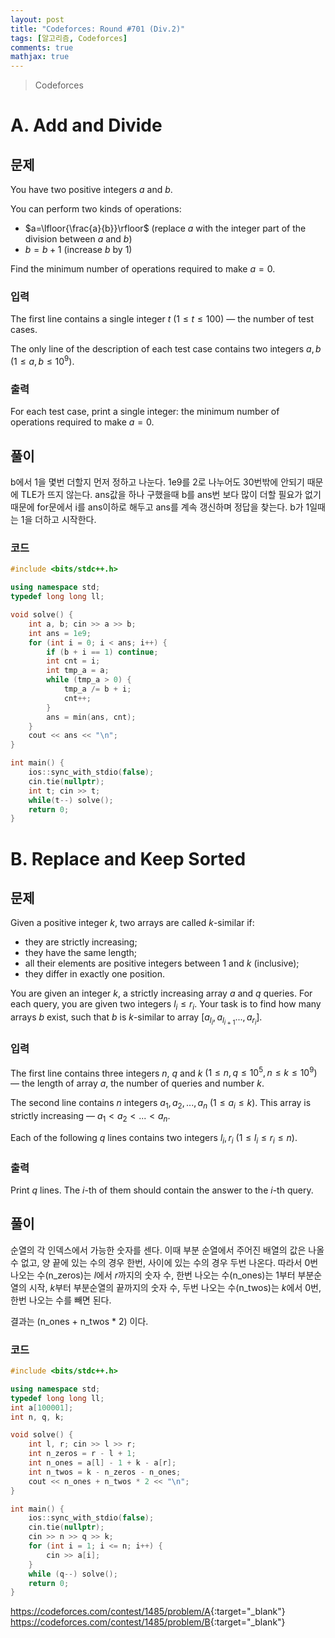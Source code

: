 ```yaml
---
layout: post
title: "Codeforces: Round #701 (Div.2)"
tags: [알고리즘, Codeforces]
comments: true
mathjax: true
---
```


> Codeforces

# A. Add and Divide
## 문제
You have two positive integers $a$ and $b$.

You can perform two kinds of operations:

* $a=\lfloor{\frac{a}{b}}\rfloor$ (replace $a$ with the integer part of the division between $a$ and $b$)
* $b=b+1$ (increase $b$ by $1$)

Find the minimum number of operations required to make $a = 0$.

### 입력
The first line contains a single integer $t$ $(1≤t≤100)$ — the number of test cases.

The only line of the description of each test case contains two integers $a,b$ $(1≤a,b≤10^9)$.

### 출력
For each test case, print a single integer: the minimum number of operations required to make $a=0$.

## 풀이
b에서 1을 몇번 더할지 먼저 정하고 나눈다. 1e9를 2로 나누어도 30번밖에 안되기 때문에 TLE가 뜨지 않는다. ans값을 하나 구했을때 b를 ans번 보다 많이 더할 필요가 없기 때문에 for문에서 i를 ans이하로 해두고 ans를 계속 갱신하며 정답을 찾는다. b가 1일때는 1을 더하고 시작한다.

### 코드
```c++
#include <bits/stdc++.h>

using namespace std;
typedef long long ll;

void solve() {
    int a, b; cin >> a >> b;
    int ans = 1e9;
    for (int i = 0; i < ans; i++) {
        if (b + i == 1) continue;
        int cnt = i;
        int tmp_a = a;
        while (tmp_a > 0) {
            tmp_a /= b + i;
            cnt++;
        }
        ans = min(ans, cnt);
    }
    cout << ans << "\n";
}

int main() {
    ios::sync_with_stdio(false);
    cin.tie(nullptr);
    int t; cin >> t;
    while(t--) solve();
    return 0;
}

```

# B. Replace and Keep Sorted
## 문제
Given a positive integer $k$, two arrays are called $k$-similar if:

* they are strictly increasing;
* they have the same length;
* all their elements are positive integers between $1$ and $k$ (inclusive);
* they differ in exactly one position. 

You are given an integer $k$, a strictly increasing array $a$ and $q$ queries. For each query, you are given two integers ${l_i}\le{r_i}$. Your task is to find how many arrays $b$ exist, such that $b$ is $k$-similar to array $[a_{l_i},a_{l_{i+1}}...,a_{r_i}]$.

### 입력
The first line contains three integers $n$, $q$ and $k$ $(1≤n,q≤10^5, n≤k≤10^9)$ — the length of array $a$, the number of queries and number $k$.

The second line contains $n$ integers $a_1,a_2,...,a_n$ $(1≤a_i≤k)$. This array is strictly increasing  — $a_1 < a_2 < ... < a_n$.

Each of the following $q$ lines contains two integers $l_i, r_i$ $(1≤l_i≤r_i≤n)$.

### 출력
Print $q$ lines. The $i$-th of them should contain the answer to the $i$-th query.

## 풀이
순열의 각 인덱스에서 가능한 숫자를 센다. 이때 부분 순열에서 주어진 배열의 값은 나올 수 없고, 양 끝에 있는 수의 경우 한번, 사이에 있는 수의 경우 두번 나온다. 따라서 0번 나오는 수(n_zeros)는 $l$에서 $r$까지의 숫자 수, 한번 나오는 수(n_ones)는 1부터 부분순열의 시작, $k$부터 부분순열의 끝까지의 숫자 수, 두번 나오는 수(n_twos)는 $k$에서 0번, 한번 나오는 수를 빼면 된다.

결과는 (n_ones + n_twos * 2) 이다.

### 코드
```c++
#include <bits/stdc++.h>

using namespace std;
typedef long long ll;
int a[100001];
int n, q, k;

void solve() {
    int l, r; cin >> l >> r;
    int n_zeros = r - l + 1;
    int n_ones = a[l] - 1 + k - a[r];
    int n_twos = k - n_zeros - n_ones;
    cout << n_ones + n_twos * 2 << "\n";
}

int main() {
    ios::sync_with_stdio(false);
    cin.tie(nullptr);
    cin >> n >> q >> k;
    for (int i = 1; i <= n; i++) {
        cin >> a[i];
    }
    while (q--) solve();
    return 0;
}

```

<https://codeforces.com/contest/1485/problem/A>{:target="_blank"}<br>
<https://codeforces.com/contest/1485/problem/B>{:target="_blank"}
